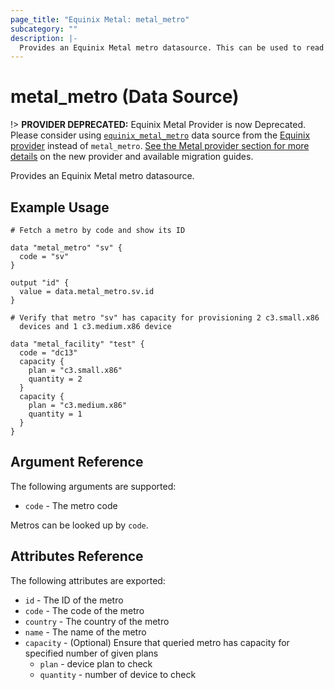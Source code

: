 ```yaml
---
page_title: "Equinix Metal: metal_metro"
subcategory: ""
description: |-
  Provides an Equinix Metal metro datasource. This can be used to read metros.
---
```


# metal_metro (Data Source)

!> **PROVIDER DEPRECATED:** Equinix Metal Provider is now Deprecated. Please consider using [`equinix_metal_metro`](https://registry.terraform.io/providers/equinix/equinix/latest/docs/data-sources/equinix_metal_metro) data source from the [Equinix provider](https://registry.terraform.io/providers/equinix/equinix/latest/docs) instead of `metal_metro`. [See the Metal provider section for more details](../index.md#equinix-metal-provider) on the new provider and available migration guides.

Provides an Equinix Metal metro datasource.

## Example Usage

```hcl
# Fetch a metro by code and show its ID

data "metal_metro" "sv" {
  code = "sv"
}

output "id" {
  value = data.metal_metro.sv.id
}
```


```hcl
# Verify that metro "sv" has capacity for provisioning 2 c3.small.x86 
  devices and 1 c3.medium.x86 device

data "metal_facility" "test" {
  code = "dc13"
  capacity {
    plan = "c3.small.x86"
    quantity = 2
  }
  capacity {
    plan = "c3.medium.x86"
    quantity = 1
  }
}

  ```

## Argument Reference

The following arguments are supported:

* `code` - The metro code

Metros can be looked up by `code`.

## Attributes Reference

The following attributes are exported:

* `id` - The ID of the metro
* `code` - The code of the metro
* `country` - The country of the metro
* `name` - The name of the metro
* `capacity` - (Optional) Ensure that queried metro has capacity for specified number of given plans
  - `plan` - device plan to check
  - `quantity` - number of device to check
